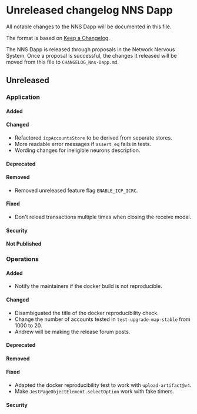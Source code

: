 
# Unreleased changelog NNS Dapp

All notable changes to the NNS Dapp will be documented in this file.

The format is based on [Keep a Changelog](https://keepachangelog.com/en/1.0.0/).

The NNS Dapp is released through proposals in the Network Nervous System. Once a
proposal is successful, the changes it released will be moved from this file to
`CHANGELOG_Nns-Dapp.md`.

## Unreleased

### Application

#### Added

#### Changed

* Refactored `icpAccountsStore` to be derived from separate stores.
* More readable error messages if `assert_eq` fails in tests.
* Wording changes for ineligible neurons description.

#### Deprecated

#### Removed

* Removed unreleased feature flag `ENABLE_ICP_ICRC`.

#### Fixed

* Don't reload transactions multiple times when closing the receive modal.

#### Security

#### Not Published

### Operations

#### Added

* Notify the maintainers if the docker build is not reproducible.

#### Changed

* Disambiguated the title of the docker reproducibility check.
* Change the number of accounts tested in `test-upgrade-map-stable` from 1000 to 20.
* Andrew will be making the release forum posts.

#### Deprecated

#### Removed

#### Fixed

* Adapted the docker reproducibility test to work with `upload-artifact@v4`.
* Make `JestPageObjectElement.selectOption` work with fake timers.

#### Security
